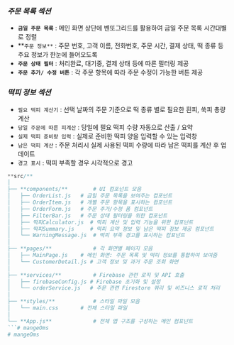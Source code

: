 ### ***주문 목록 섹션***

- **`금일 주문 목록`** : 메인 화면 상단에 벤또그리드를 활용하여 금일 주문 목록 시간대별로 정렬
- **`주문 정보**` : 주문 번호, 고객 이름, 전화번호, 주문 시간, 결제 상태, 떡 종류 등 주요 정보가 한눈에 들어오도록
- **`주문 상태 필터`** :  처리완료, 대기중, 결제 상태 등에 따른 필터링 제공
- **`주문 추가/ 수정 버튼`** : 각 주문 항목에 따라 주문 수정이 가능한 버튼 제공

### *떡피 정보 섹션*

- `필요 떡피 계산기` : 선택 날짜의 주문 기준으로 떡 종류 별로 필요한 흰피, 쑥피 총량 계산
- `당일 주문에 따른 피계산` : 당일에 필요 떡피 수량 자동으로 산출 / 요약
- `실제 떡피 준비량 입력` : 실제로 준비한 떡피 양을 입력할 수 있는 입력창
- `남은 떡피 계산` : 주문 처리시 실제 사용된 떡피 수량에 따라 남은 떡피를 계산 후 업데이트
- `경고 표시` : 떡피 부족할 경우 시각적으로 경고

```jsx
**src/**
│
├── **components/**        # UI 컴포넌트 모음
│   ├── OrderList.js   # 금일 주문 목록을 보여주는 컴포넌트
│   ├── OrderItem.js   # 개별 주문 항목을 표시하는 컴포넌트
│   ├── OrderForm.js   # 주문 추가/수정 폼 컴포넌트
│   ├── FilterBar.js   # 주문 상태 필터링을 위한 컴포넌트
│   ├── 떡피Calculator.js  # 떡피 계산 및 입력 기능을 위한 컴포넌트
│   ├── 떡피Summary.js     # 떡피 요약 정보 및 남은 떡피 정보 제공 컴포넌트
│   └── WarningMessage.js  # 떡피 부족 경고를 표시하는 컴포넌트
│
├── **pages/**             # 각 화면별 페이지 모음
│   ├── MainPage.js    # 메인 화면: 주문 목록 및 떡피 정보를 통합하여 보여줌
│   └── CustomerDetail.js # 고객 정보 및 과거 주문 조회 화면
│
├── **services/**          # Firebase 관련 로직 및 API 호출
│   ├── firebaseConfig.js # Firebase 초기화 및 설정
│   └── orderService.js   # 주문 관련 Firestore 쿼리 및 비즈니스 로직 처리
│
├── **styles/**            # 스타일 파일 모음
│   └── main.css       # 전체 스타일 파일
│
└── **App.js**             # 전체 앱 구조를 구성하는 메인 컴포넌트
```# mangeOms
# mangeOms
